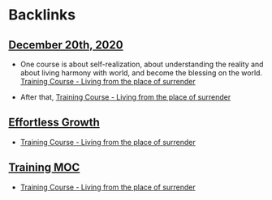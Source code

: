 
# Backlinks
## [December 20th, 2020](<December 20th, 2020.md>)
- One course is about self-realization, about understanding the reality and about living harmony with world, and become the blessing on the world. [Training Course - Living from the place of surrender](<Training Course - Living from the place of surrender.md>)

- After that, [Training Course - Living from the place of surrender](<Training Course - Living from the place of surrender.md>)

## [Effortless Growth](<Effortless Growth.md>)
- [Training Course - Living from the place of surrender](<Training Course - Living from the place of surrender.md>)

## [Training MOC](<Training MOC.md>)
- [Training Course - Living from the place of surrender](<Training Course - Living from the place of surrender.md>)

